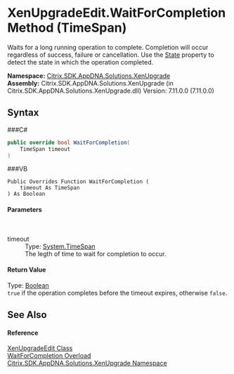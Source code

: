 # XenUpgradeEdit.WaitForCompletion Method (TimeSpan)
 

Waits for a long running operation to complete. Completion will occur regardless of success, failure or cancellation. Use the <a href="P_Citrix_SDK_AppDNA_Solutions_XenUpgrade_XenUpgradeEdit_State">State</a> property to detect the state in which the operation completed.

**Namespace:**&nbsp;<a href="N_Citrix_SDK_AppDNA_Solutions_XenUpgrade">Citrix.SDK.AppDNA.Solutions.XenUpgrade</a><br />**Assembly:**&nbsp;Citrix.SDK.AppDNA.Solutions.XenUpgrade (in Citrix.SDK.AppDNA.Solutions.XenUpgrade.dll) Version: 7.11.0.0 (7.11.0.0)

## Syntax

###C#
```csharp
public override bool WaitForCompletion(
	TimeSpan timeout
)
```

###VB
```vbnet
Public Overrides Function WaitForCompletion ( 
	timeout As TimeSpan
) As Boolean
```


#### Parameters
&nbsp;<dl><dt>timeout</dt><dd>Type: <a href="http://msdn2.microsoft.com/en-us/library/269ew577" target="_blank">System.TimeSpan</a><br />The legth of time to wait for completion to occur.</dd></dl>

#### Return Value
Type: <a href="http://msdn2.microsoft.com/en-us/library/a28wyd50" target="_blank">Boolean</a><br />`true` if the operation completes before the timeout expires, otherwise `false`.

## See Also


#### Reference
<a href="T_Citrix_SDK_AppDNA_Solutions_XenUpgrade_XenUpgradeEdit">XenUpgradeEdit Class</a><br /><a href="Overload_Citrix_SDK_AppDNA_Solutions_XenUpgrade_XenUpgradeEdit_WaitForCompletion">WaitForCompletion Overload</a><br /><a href="N_Citrix_SDK_AppDNA_Solutions_XenUpgrade">Citrix.SDK.AppDNA.Solutions.XenUpgrade Namespace</a><br />